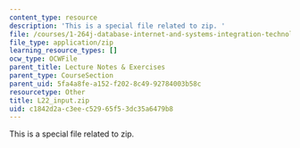 ```yaml
---
content_type: resource
description: 'This is a special file related to zip. '
file: /courses/1-264j-database-internet-and-systems-integration-technologies-fall-2013/c1842d2ac3eec52965f53dc35a6479b8_L22_input.zip
file_type: application/zip
learning_resource_types: []
ocw_type: OCWFile
parent_title: Lecture Notes & Exercises
parent_type: CourseSection
parent_uid: 5fa4a8fe-a152-f202-8c49-92784003b58c
resourcetype: Other
title: L22_input.zip
uid: c1842d2a-c3ee-c529-65f5-3dc35a6479b8
---
```

This is a special file related to zip. 

